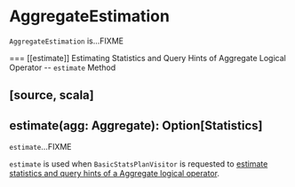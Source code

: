 # AggregateEstimation

`AggregateEstimation` is...FIXME

=== [[estimate]] Estimating Statistics and Query Hints of Aggregate Logical Operator -- `estimate` Method

[source, scala]
----
estimate(agg: Aggregate): Option[Statistics]
----

`estimate`...FIXME

`estimate` is used when `BasicStatsPlanVisitor` is requested to [estimate statistics and query hints of a Aggregate logical operator](BasicStatsPlanVisitor.md#visitAggregate).
